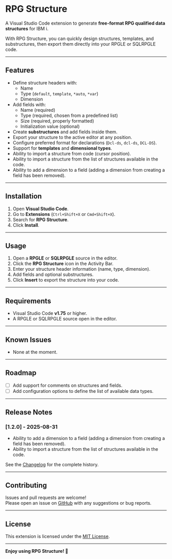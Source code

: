 # RPG Structure

A Visual Studio Code extension to generate **free-format RPG qualified data structures** for IBM i.

With RPG Structure, you can quickly design structures, templates, and substructures, then export them directly into your RPGLE or SQLRPGLE code.

---

## Features

- Define structure headers with:
  - Name
  - Type (`default`, `template`, `*auto`, `*var`)
  - Dimension
- Add fields with:
  - Name (required)
  - Type (required, chosen from a predefined list)
  - Size (required, properly formatted)
  - Initialization value (optional)
- Create **substructures** and add fields inside them.
- Export your structure to the active editor at any position.
- Configure preferred format for declarations (`Dcl-ds`, `dcl-ds`, `DCL-DS`).
- Support for **templates** and **dimensional types**.
- Ability to import a structure from code (cursor position).
- Ability to import a structure from the list of structures available in the code. 
- Ability to add a dimension to a field (adding a dimension from creating a field has been removed).

---

## Installation

1. Open **Visual Studio Code**.
2. Go to **Extensions** (`Ctrl+Shift+X` or `Cmd+Shift+X`).
3. Search for **RPG Structure**.
4. Click **Install**.

---

## Usage

1. Open a **RPGLE** or **SQLRPGLE** source in the editor.
2. Click the **RPG Structure** icon in the Activity Bar.
3. Enter your structure header information (name, type, dimension).
4. Add fields and optional substructures.
5. Click **Insert** to export the structure into your code.

---

## Requirements

- Visual Studio Code **v1.75** or higher.
- A RPGLE or SQLRPGLE source open in the editor.

---

## Known Issues

- None at the moment.

---

## Roadmap

- [ ] Add support for comments on structures and fields.
- [ ] Add configuration options to define the list of available data types.

---

## Release Notes

### [1.2.0] - 2025-08-31
- Ability to add a dimension to a field (adding a dimension from creating a field has been removed).
- Ability to import a structure from the list of structures available in the code.

See the [Changelog](./CHANGELOG.md) for the complete history.

---

## Contributing

Issues and pull requests are welcome!  
Please open an issue on [GitHub](https://github.com/tuusuario/rpg-structure) with any suggestions or bug reports.

---

## License

This extension is licensed under the [MIT License](./LICENSE).

---

**Enjoy using RPG Structure! 🚀**
